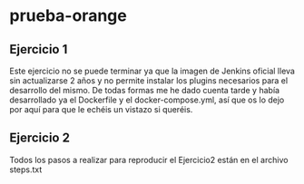 # prueba-orange

## Ejercicio 1

Este ejercicio no se puede terminar ya que la imagen de Jenkins oficial lleva sin actualizarse 2 años y no permite instalar
los plugins necesarios para el desarrollo del mismo. De todas formas me he dado cuenta tarde y había desarrollado ya el 
Dockerfile y el docker-compose.yml, así que os lo dejo por aquí para que le echéis un vistazo si queréis.


## Ejercicio 2 

Todos los pasos a realizar para reproducir el Ejercicio2 están en el archivo steps.txt



